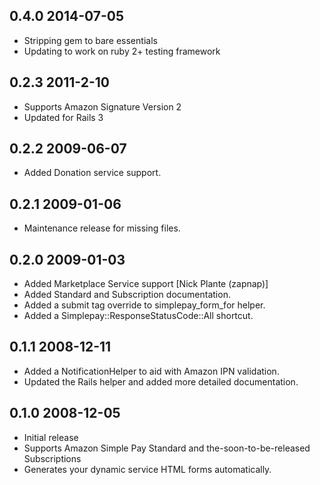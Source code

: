 ## 0.4.0 2014-07-05

* Stripping gem to bare essentials
* Updating to work on ruby 2+ testing framework

## 0.2.3 2011-2-10

* Supports Amazon Signature Version 2
* Updated for Rails 3

## 0.2.2 2009-06-07

* Added Donation service support.

## 0.2.1 2009-01-06

* Maintenance release for missing files.

## 0.2.0 2009-01-03

* Added Marketplace Service support [Nick Plante (zapnap)]
* Added Standard and Subscription documentation.
* Added a submit tag override to simplepay_form_for helper.
* Added a Simplepay::ResponseStatusCode::All shortcut.

## 0.1.1 2008-12-11

* Added a NotificationHelper to aid with Amazon IPN validation.
* Updated the Rails helper and added more detailed documentation.

## 0.1.0 2008-12-05

* Initial release
* Supports Amazon Simple Pay Standard and the-soon-to-be-released Subscriptions
* Generates your dynamic service HTML forms automatically.
